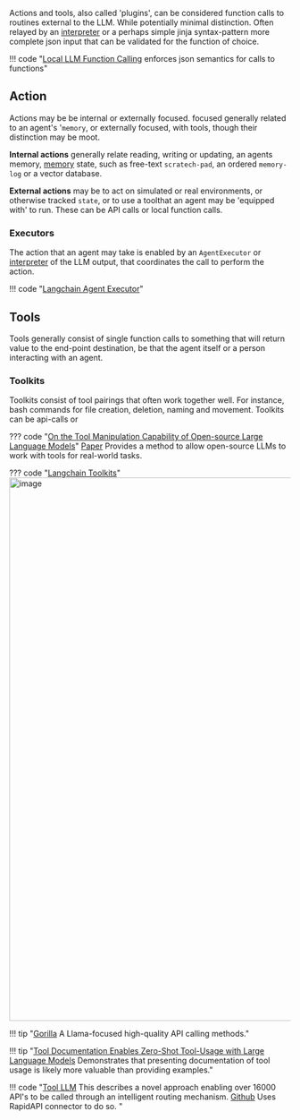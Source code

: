Actions and tools, also called 'plugins', can be considered function calls to routines external to the LLM. While potentially minimal distinction. Often relayed by an [interpreter](./chains.md/#interpreters) or a perhaps simple jinja syntax-pattern more complete json input that can be validated for the function of choice.

!!! code "[Local LLM Function Calling](https://github.com/rizerphe/local-llm-function-calling) enforces json semantics for calls to functions"

## Action

Actions may be be internal or externally focused.  focused generally related to an agent's '`memory`, or externally focused, with tools, though their distinction may be moot.

**Internal actions** generally relate reading, writing or updating, an agents memory, [memory](./memory.md) state, such as free-text `scratech-pad`, an ordered `memory-log` or a vector database.

**External actions** may be to act on simulated or real environments, or otherwise tracked `state`, or to use a toolthat an agent may be 'equipped with' to run. These can be API calls or local function calls.

### Executors
The action that an agent may take is enabled by an `AgentExecutor` or [interpreter](./chains.md/#interpreters) of the LLM output, that coordinates the call to perform the action.

!!! code "[Langchain Agent Executor](https://github.com/langchain-ai/langchain/blob/b786335dd10902489f87a536ee074d747b6df370/libs/langchain/langchain/agents/agent.py#L637)"


## Tools
Tools generally consist of single function calls to something that will return value to the end-point destination, be that the agent itself or a person interacting with an agent.



### Toolkits
Toolkits consist of tool pairings that often work together well. For instance, bash commands for file creation, deletion, naming and movement. Toolkits can be api-calls or

??? code "[On the Tool Manipulation Capability of Open-source Large Language Models](https://github.com/sambanova/toolbench/tree/main)"
    [Paper](https://arxiv.org/pdf/2305.16504.pdf)
    Provides a method to allow open-source LLMs to work with tools for real-world tasks.


??? code "[Langchain Toolkits](https://github.com/langchain-ai/langchain/tree/b786335dd10902489f87a536ee074d747b6df370/libs/langchain/langchain/agents/agent_toolkits)"
    <img width="971" alt="image" src="https://github.com/ianderrington/genai/assets/76016868/65e22011-f815-4f19-8d78-24bc2c731b08">

!!! tip "[Gorilla](https://github.com/ShishirPatil/gorilla) A Llama-focused high-quality API calling methods."

!!! tip "[Tool Documentation Enables Zero-Shot Tool-Usage with Large Language Models](https://arxiv.org/pdf/2308.00675.pdf) Demonstrates that presenting documentation of tool usage is likely more valuable than providing examples."



!!! code "[Tool LLM](https://huggingface.co/papers/2307.16789) This describes a novel approach enabling over 16000 API's to be called through an intelligent routing mechanism. [Github](https://github.com/OpenBMB/ToolBench) Uses RapidAPI connector to do so. "
